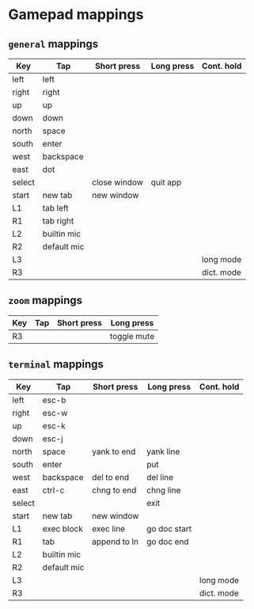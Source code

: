 # Gamepad mappings
## `general` mappings
|Key           |Tap         |Short press |Long press  |Cont. hold  |
|--------------|------------|------------|------------|------------|
|left          |left        |            |            |            |
|right         |right       |            |            |            |
|up            |up          |            |            |            |
|down          |down        |            |            |            |
|north         |space       |            |            |            |
|south         |enter       |            |            |            |
|west          |backspace   |            |            |            |
|east          |dot         |            |            |            |
|select        |            |close window|quit app    |            |
|start         |new tab     |new window  |            |            |
|L1            |tab left    |            |            |            |
|R1            |tab right   |            |            |            |
|L2            |builtin mic |            |            |            |
|R2            |default mic |            |            |            |
|L3            |            |            |            |long mode   |
|R3            |            |            |            |dict. mode  |

## `zoom` mappings
|Key           |Tap         |Short press |Long press  |
|--------------|------------|------------|------------|
|R3            |            |            |toggle mute |

## `terminal` mappings
|Key           |Tap         |Short press |Long press  |Cont. hold  |
|--------------|------------|------------|------------|------------|
|left          |esc-b       |            |            |            |
|right         |esc-w       |            |            |            |
|up            |esc-k       |            |            |            |
|down          |esc-j       |            |            |            |
|north         |space       |yank to end |yank line   |            |
|south         |enter       |            |put         |            |
|west          |backspace   |del to end  |del line    |            |
|east          |ctrl-c      |chng to end |chng line   |            |
|select        |            |            |exit        |            |
|start         |new tab     |new window  |            |            |
|L1            |exec block  |exec line   |go doc start|            |
|R1            |tab         |append to ln|go doc end  |            |
|L2            |builtin mic |            |            |            |
|R2            |default mic |            |            |            |
|L3            |            |            |            |long mode   |
|R3            |            |            |            |dict. mode  |





